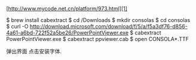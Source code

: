 
[http://www.mycode.net.cn/platform/973.html][1]


$ brew install cabextract
$ cd /Downloads
$ mkdir consolas
$ cd consolas
$ curl -O http://download.microsoft.com/download/f/5/a/f5a3df76-d856-4a61-a6bd-722f52a5be26/PowerPointViewer.exe
$ cabextract PowerPointViewer.exe
$ cabextract ppviewer.cab
$ open CONSOLA\*.TTF




弹出界面  点击安装字体.


[1]:	http://www.mycode.net.cn/platform/973.html